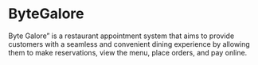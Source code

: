 # ByteGalore
Byte Galore” is a restaurant appointment system that aims to provide customers with a seamless and convenient dining experience by allowing them to make reservations, view the menu, place orders, and pay online.
